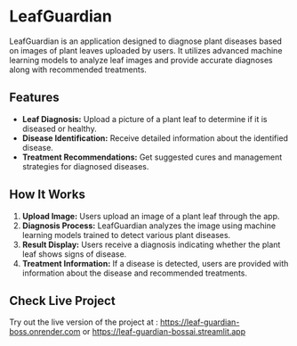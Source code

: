 # LeafGuardian

LeafGuardian is an application designed to diagnose plant diseases based on images of plant leaves uploaded by users. It utilizes advanced machine learning models to analyze leaf images and provide accurate diagnoses along with recommended treatments.

## Features

- **Leaf Diagnosis:** Upload a picture of a plant leaf to determine if it is diseased or healthy.
- **Disease Identification:** Receive detailed information about the identified disease.
- **Treatment Recommendations:** Get suggested cures and management strategies for diagnosed diseases.

## How It Works

1. **Upload Image:** Users upload an image of a plant leaf through the app.
2. **Diagnosis Process:** LeafGuardian analyzes the image using machine learning models trained to detect various plant diseases.
3. **Result Display:** Users receive a diagnosis indicating whether the plant leaf shows signs of disease.
4. **Treatment Information:** If a disease is detected, users are provided with information about the disease and recommended treatments.

## Check Live Project

Try out the live version of the project at : https://leaf-guardian-boss.onrender.com
                                                              or
                                            https://leaf-guardian-bossai.streamlit.app
